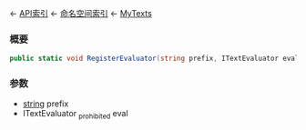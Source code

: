 ← [API索引](Api-Index) ← [命名空间索引](Namespace-Index) ← [MyTexts](VRage.MyTexts)

### 概要

```csharp
public static void RegisterEvaluator(string prefix, ITextEvaluator eval)
```

### 参数

* [string](https://docs.microsoft.com/en-us/dotnet/api/System.String?view=netframework-4.6) prefix
* ITextEvaluator <sub>prohibited</sub> eval
